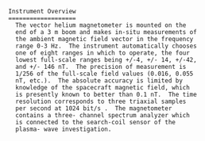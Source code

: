 
 
 
    Instrument Overview
    ===================
      The vector helium magnetometer is mounted on the
      end of a 3 m boom and makes in-situ measurements of
      the ambient magnetic field vector in the frequency
      range 0-3 Hz.  The instrument automatically chooses
      one of eight ranges in which to operate, the four
      lowest full-scale ranges being +/-4, +/- 14, +/-42,
      and +/- 146 nT.  The precision of measurement is
      1/256 of the full-scale field values (0.016, 0.055
      nT, etc.).  The absolute accuracy is limited by
      knowledge of the spacecraft magnetic field, which
      is presently known to better than 0.1 nT.  The time
      resolution corresponds to three triaxial samples
      per second at 1024 bit/s .  The magnetometer
      contains a three- channel spectrum analyzer which
      is connected to the search-coil sensor of the
      plasma- wave investigation.
 
 

        